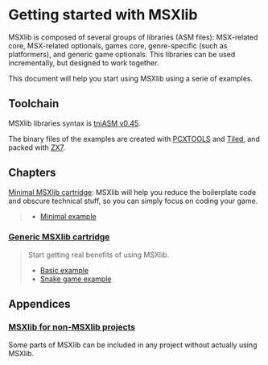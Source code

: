 # Getting started with MSXlib

MSXlib is composed of several groups of libraries (ASM files): MSX-related core, MSX-related optionals, games core, genre-specific (such as platformers), and generic game optionals.
This libraries can be used incrementally, but designed to work together.

This document will help you start using MSXlib using a serie of examples.


## Toolchain

MSXlib libraries syntax is [tniASM v0.45](http://tniasm.tni.nl/).

The binary files of the examples are created with [PCXTOOLS](https://github.com/theNestruo/pcxtools) and [Tiled](http://www.mapeditor.org/), and packed with [ZX7](https://github.com/z88dk/z88dk/tree/master/src/zx7).


## Chapters

[Minimal MSXlib cartridge](guide/00-minimal.md): MSXlib will help you reduce the boilerplate code and obscure technical stuff, so you can simply focus on coding your game.
> - [Minimal example](../games/example/00minimal/00minimal.asm)

### [Generic MSXlib cartridge](guide/01-basic.md)

> Start getting real benefits of using MSXlib.
> - [Basic example](../games/example/01basic/01basic.asm)
> - [Snake game example](../games/example/02snake/02snake.asm)

## Appendices

### [MSXlib for non-MSXlib projects](guide/A1-non-msxlib.md)

Some parts of MSXlib can be included in any project without actually using MSXlib.


<!--
## Reference documentation

Cartridge
Hook
Input
VRAM
...
-->
